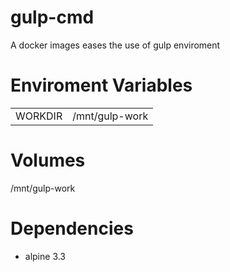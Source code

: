 # gulp-cmd
A docker images eases the use of gulp enviroment

# Enviroment Variables
<table>
  <tr>
    <td>WORKDIR</td>
    <td>/mnt/gulp-work</td>
  </tr>
</table>

# Volumes
/mnt/gulp-work

# Dependencies

* alpine 3.3
